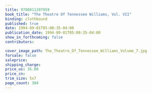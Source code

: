 ```yaml
---
title: 9780811207959
book_title: "The Theatre Of Tennessee Williams, Vol. VII"
binding: clothbound
published: true
date: 1994-09-01T05:00:35-04:00
publication_date: 1994-09-01T05:00:35-04:00
show_in_forthcoming: false
contributors:

cover_image_path: The_Theatre_Of_Tennessee_Williams_Volume_7.jpg
forsale: false
saleprice:
shipping_charge:
price_us: 35.00
price_cn:
trim_size: 5x7
page_count: 384
---
```


